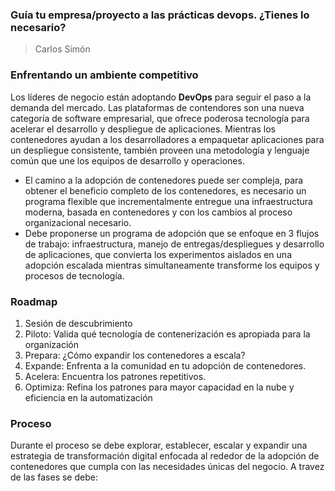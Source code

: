 ### Guía tu empresa/proyecto a las prácticas devops. ¿Tienes lo necesario?

> Carlos Simón



### Enfrentando un ambiente competitivo

Los líderes de negocio están adoptando **DevOps** para seguir el paso a la demanda del mercado. Las plataformas de contendores son una nueva categoría de software empresarial, que ofrece poderosa tecnología para acelerar el desarrollo y despliegue de aplicaciones. Mientras los contenedores ayudan a los desarrolladores a empaquetar aplicaciones para un despliegue consistente, también proveen una metodología y lenguaje común que une los equipos de desarrollo y operaciones.



* El camino a la adopción de contenedores puede ser compleja, para obtener el beneficio completo de los contenedores, es necesario un programa flexible que incrementalmente entregue una infraestructura moderna, basada en contenedores y con los cambios al proceso organizacional necesario.
* Debe proponerse un programa de adopción que se enfoque en 3 flujos de trabajo: infraestructura, manejo de entregas/despliegues y desarrollo de aplicaciones, que convierta los experimentos aislados en una adopción escalada mientras simultaneamente transforme los equipos y procesos de tecnología.



### Roadmap

1. Sesión de descubrimiento
2. Piloto: Valida qué tecnología de contenerización es apropiada para la organización
3. Prepara: ¿Cómo expandir los contenedores a escala?
4. Expande: Enfrenta a la comunidad en tu adopción de contenedores.
5. Acelera: Encuentra los patrones repetitivos.
6. Optimiza: Refina los patrones para mayor capacidad en la nube y eficiencia en la automatización



### Proceso

Durante el proceso se debe explorar, establecer, escalar y expandir una estrategia de transformación digital enfocada al rededor de la adopción de contenedores que cumpla con las necesidades únicas del negocio. A travez de las fases se debe:
